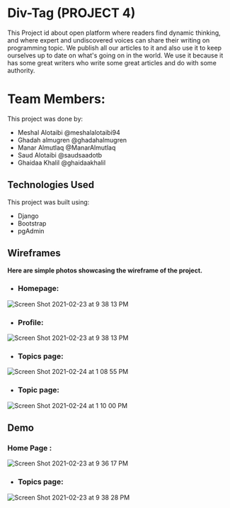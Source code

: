 # Div-Tag (PROJECT 4)
This Project id about  open platform where readers find dynamic thinking, and where expert and undiscovered voices can share their writing on programming topic. We publish all our articles to it and also use it to keep ourselves up to date on what's going on in the world. We use it because it has some great writers who write some great articles and do with some authority. 


# Team Members:
This project was done by: 
- Meshal Alotaibi @meshalalotaibi94
- Ghadah almugren @ghadahalmugren
- Manar Almutlaq @ManarAlmutlaq
- Saud Alotaibi @saudsaadotb
- Ghaidaa Khalil @ghaidaakhalil

## Technologies Used
This project was built using:
- Django
- Bootstrap
- pgAdmin 


## Wireframes
**Here are simple photos showcasing the wireframe of the project.**

- ### Homepage:

![Screen Shot 2021-02-23 at 9 38 13 PM](https://media.git.generalassemb.ly/user/33234/files/4ab32a00-76a1-11eb-98e2-d76744208e4f)



- ### Profile:

![Screen Shot 2021-02-23 at 9 38 13 PM](https://media.git.generalassemb.ly/user/33234/files/a50ba680-761f-11eb-9e0f-f2f31361cc92)

- ### Topics page:

![Screen Shot 2021-02-24 at 1 08 55 PM](https://media.git.generalassemb.ly/user/33234/files/7a623200-76a1-11eb-8871-9eff1cba5bf2)


- ### Topic page:

![Screen Shot 2021-02-24 at 1 10 00 PM](https://media.git.generalassemb.ly/user/33234/files/a54c8600-76a1-11eb-927d-21100fdb22d5)




## Demo 

### Home Page :


![Screen Shot 2021-02-23 at 9 36 17 PM](https://media.git.generalassemb.ly/user/33234/files/4d6d3b00-761f-11eb-9d48-0b474efbec06)


- ### Topics page:

![Screen Shot 2021-02-23 at 9 38 28 PM](https://media.git.generalassemb.ly/user/33234/files/b359c280-761f-11eb-8d4f-d378869551a6)



